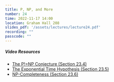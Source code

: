 ```yaml
---
title: P, NP, and More
number: 24
time: 2022-11-17 14:00
location: Graham Hall 208
slides_pdf: '/assets/lectures/lecture24.pdf'
recording: ""
passcode: ""
---
```


##### Video Resources
- [The P!=NP Conjecture (Section 23.4)](https://www.youtube.com/watch?v=735yyXh5Jxk&list=PLEGCF-WLh2RK6lq3iSsiU84rWVee3A-hz&index=35)
- [The Exponential Time Hypothesis (Section 23.5)](https://www.youtube.com/watch?v=735yyXh5Jxk&list=PLEGCF-WLh2RK6lq3iSsiU84rWVee3A-hz&index=36)
- [NP-Completeness (Section 23.6)](https://www.youtube.com/watch?v=735yyXh5Jxk&list=PLEGCF-WLh2RK6lq3iSsiU84rWVee3A-hz&index=37)

